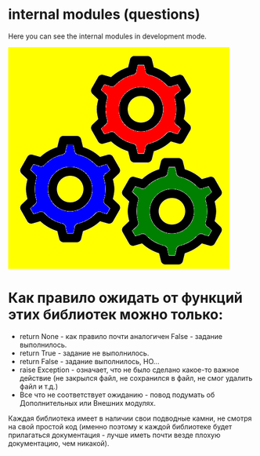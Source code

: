 # internal modules (questions)

Here you can see the internal modules in development mode.

![questions.png](logo_internal.png)

# Как правило ожидать от функций этих библиотек можно только:
- return None - как правило почти аналогичен False - задание
выполнилось.
- return True - задание не выполнилось.
- return False - задание выполнилось, НО...
- raise Exception - означает, что не было сделано какое-то важное
действие (не закрылся файл, не сохранился в файл, не смог удалить файл
и т.д.)
- Все что не соответствует ожиданию - повод подумать об Дополнительных
или Внешних модулях.

Каждая библиотека имеет в наличии свои подводные камни, не смотря на
свой простой код (именно поэтому к каждой библиотеке будет прилагаться
документация - лучше иметь почти везде плохую документацию, чем
никакой).
